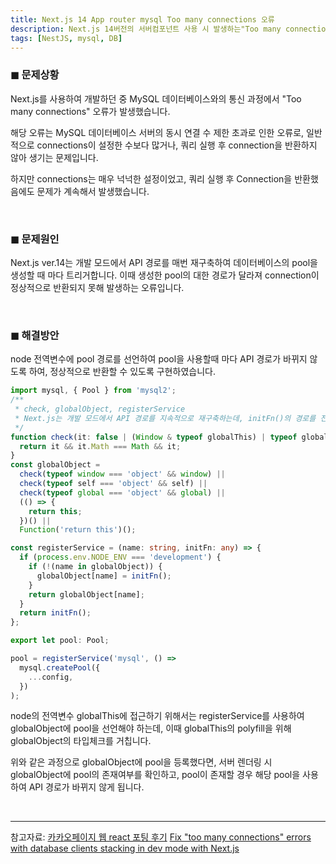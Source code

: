 ```yaml
---
title: Next.js 14 App router mysql Too many connections 오류
description: Next.js 14버전의 서버컴포넌트 사용 시 발생하는"Too many connections" 오류의 원인과 해결방안을 공유합니다.
tags: [NestJS, mysql, DB]
---
```


### ◼︎ 문제상황

Next.js를 사용하여 개발하던 중 MySQL 데이터베이스와의 통신 과정에서 "Too many connections" 오류가 발생했습니다.

해당 오류는 MySQL 데이터베이스 서버의 동시 연결 수 제한 초과로 인한 오류로, 일반적으로 connections이 설정한 수보다 많거나, 쿼리 실행 후 connection을 반환하지 않아 생기는 문제입니다.

하지만 connections는 매우 넉넉한 설정이었고, 쿼리 실행 후 Connection을 반환했음에도 문제가 계속해서 발생했습니다.

<br />

### ◼︎ 문제원인

Next.js ver.14는 개발 모드에서 API 경로를 매번 재구축하여 데이터베이스의 pool을 생성할 때 마다 트리거합니다. 이때 생성한 pool의 대한 경로가 달라져 connection이 정상적으로 반환되지 못해 발생하는 오류입니다.

<br />

### ◼︎ 해결방안

node 전역변수에 pool 경로를 선언하여 pool을 사용할때 마다 API 경로가 바뀌지 않도록 하여, 정상적으로 반환할 수 있도록 구현하였습니다.

```ts
import mysql, { Pool } from 'mysql2';
/**
 * check, globalObject, registerService
 * Next.js는 개발 모드에서 API 경로를 지속적으로 재구축하는데, initFn()의 경로를 전역으로 지정하여 변경되지 않도록 합니다.
 */
function check(it: false | (Window & typeof globalThis) | typeof globalThis) {
  return it && it.Math === Math && it;
}
const globalObject =
  check(typeof window === 'object' && window) ||
  check(typeof self === 'object' && self) ||
  check(typeof global === 'object' && global) ||
  (() => {
    return this;
  })() ||
  Function('return this')();

const registerService = (name: string, initFn: any) => {
  if (process.env.NODE_ENV === 'development') {
    if (!(name in globalObject)) {
      globalObject[name] = initFn();
    }
    return globalObject[name];
  }
  return initFn();
};

export let pool: Pool;

pool = registerService('mysql', () =>
  mysql.createPool({
    ...config,
  })
);
```

node의 전역변수 globalThis에 접근하기 위해서는 registerService를 사용하여 globalObject에 pool을 선언해야 하는데, 이때 globalThis의 polyfill을 위해 globalObject의 타입체크를 거칩니다.

위와 같은 과정으로 globalObject에 pool을 등록했다면, 서버 렌더링 시 globalObject에 pool의 존재여부를 확인하고, pool이 존재할 경우 해당 pool을 사용하여 API 경로가 바뀌지 않게 됩니다.

<br />

---

참고자료:
[카카오페이지 웹 react 포팅 후기](https://ljs0705.medium.com/%EC%B9%B4%EC%B9%B4%EC%98%A4%ED%8E%98%EC%9D%B4%EC%A7%80-%EC%9B%B9-react-%ED%8F%AC%ED%8C%85-%ED%9B%84%EA%B8%B0-76402cc5e031)
[Fix "too many connections" errors with database clients stacking in dev mode with Next.js](https://dev.to/noclat/fixing-too-many-connections-errors-with-database-clients-stacking-in-dev-mode-with-next-js-3kpm)
